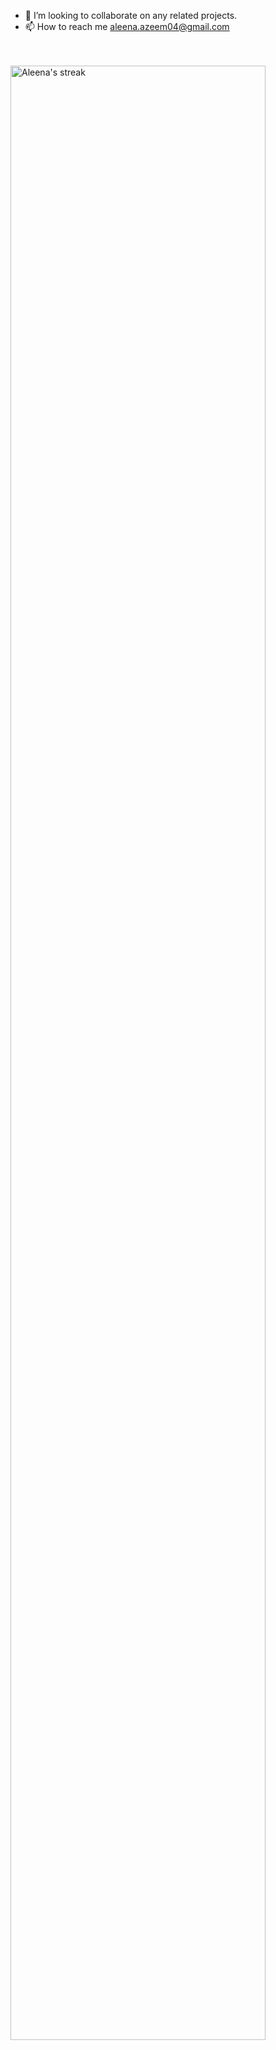 
- 💞️ I’m looking to collaborate on any related projects.
- 📫 How to reach me aleena.azeem04@gmail.com 
<br/>
<br/>

 <a href="https://github.com/aleenaazeem">
        <img title="🔥 Get streak stats for your profile at git.io/streak-stats" alt="Aleena's streak"width = "90%" src="https://streak-stats.demolab.com/?user=aleenaazeem&theme=dark"/>
    </a>
    </p>

<br/>
<!---
aleenaazeem/aleenaazeem is a ✨ special ✨ repository because its `README.md` (this file) appears on your GitHub profile.
You can click the Preview link to take a look at your changes.
--->
